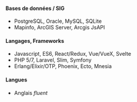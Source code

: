 
#### Bases de données / SIG

- PostgreSQL, Oracle, MySQL, SQLite
- Mapinfo, ArcGIS Server, Arcgis JsAPI

#### Langages, Frameworks

- Javascript, ES6, React/Redux, Vue/VueX, Svelte
- PHP 5/7, Laravel, Slim, Symfony
- Erlang/Elixir/OTP, Phoenix, Ecto, Mnesia

#### Langues

- Anglais _fluent_

